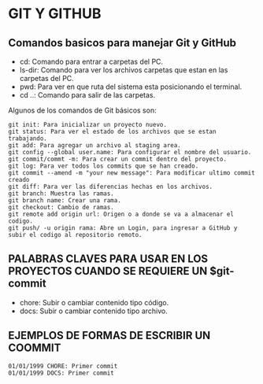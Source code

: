 # GIT Y GITHUB
## Comandos basicos para manejar Git y GitHub

- cd: Comando para entrar a carpetas del PC. 
- ls-dir: Comando para ver los archivos  carpetas que estan en las carpetas del PC.
- pwd: Para ver en que ruta del sistema esta posicionando el terminal.
- cd ..: Comando para salir de las carpetas.

Algunos de los comandos de Git básicos son:
```
git init: Para inicializar un proyecto nuevo.
git status: Para ver el estado de los archivos que se estan trabajando.
git add: Para agregar un archivo al staging area.
git config --global user.name: Para configurar el nombre del usuario.
git commit/commt -m: Para crear un commit dentro del proyecto.
git log: Para ver todos los commits que se han creado.
git commit --amend -m "your new message": Para modificar ultimo commit creado
git diff: Para ver las diferencias hechas en los archivos.
git branch: Muestra las ramas.
git branch name: Crear una rama.
git checkout: Cambio de ramas.
git remote add origin url: Origen o a donde se va a almacenar el codigo.
git push/ -u origin rama: Abre un Login, para ingresar a GitHub y subir el codigo al repositorio remoto.
```

## PALABRAS CLAVES PARA USAR EN LOS PROYECTOS CUANDO SE REQUIERE UN $git-commit

- chore: Subir o cambiar contenido tipo código.
- docs: Subir o cambiar contenido tipo archivo.

## EJEMPLOS DE FORMAS DE ESCRIBIR UN COOMMIT
```
01/01/1999 CHORE: Primer commit
01/01/1999 DOCS: Primer commit
```
